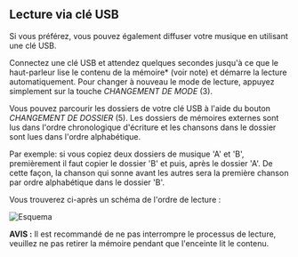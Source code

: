 ## Lecture via clé USB

Si vous préférez, vous pouvez également diffuser votre musique en utilisant une clé USB. 

Connectez une clé USB et attendez quelques secondes jusqu'à ce que le haut-parleur lise le contenu de la mémoire* (voir note) et démarre la lecture automatiquement. Pour changer à nouveau le mode de lecture, appuyez simplement sur la touche *CHANGEMENT DE MODE* (3).

Vous pouvez parcourir les dossiers de votre clé USB à l'aide du bouton *CHANGEMENT DE DOSSIER* (5). Les dossiers de mémoires externes sont lus dans l'ordre chronologique d'écriture et les chansons dans le dossier sont lues dans l'ordre alphabétique.

Par exemple: si vous copiez deux dossiers de musique 'A' et 'B', premièrement il faut copier le dossier 'B' et puis, après le dossier 'A'. De cette façon, la chanson qui sonne avant les autres sera la première chanson par ordre alphabétique dans le dossier 'B'.

   Vous trouverez ci-après un schéma de l'ordre de lecture :

   ![Esquema](http://static.energysistem.com/images/manuals/42260/5492cea8f11f3.jpg)
  
  
  
**AVIS :** Il est recommandé de ne pas interrompre le processus de lecture, veuillez ne pas retirer la mémoire pendant que l'enceinte lit le contenu.
